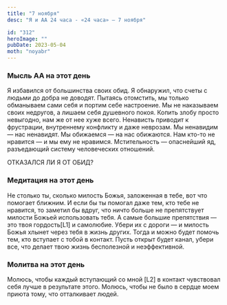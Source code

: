 ```yaml
---
title: "7 ноября"
desc: "Я и АА 24 часа - «24 часа» — 7 ноября"

id: "312"
heroImage: ""
pubDate: 2023-05-04
moth: "noyabr"
---
```


### Мысль АА на этот день

Я избавился от большинства своих обид. Я обнаружил, что счеты с людьми до
добра не доводят. Пытаясь отомстить, мы только обманываем сами себя и портим
себе настроение. Мы не наказываем своих недругов, а лишаем себя душевного
покоя. Копить злобу просто невыгодно, нам же от нее хуже всего. Ненависть
приводит к фрустрации, внутреннему конфликту и даже неврозам. Мы ненавидим —
нас ненавидят. Мы обижаемся — на нас обижаются. Нам кто-то не нравится — и мы
ему не нравимся. Мстительность — опаснейший яд, разъедающий систему
человеческих отношений.

ОТКАЗАЛСЯ ЛИ Я ОТ ОБИД?

### Медитация на этот день

Не столько ты, сколько милость Божья, заложенная в тебе, вот что помогает
ближним. И если бы ты помогал даже тем, кто тебе не нравится, то заметил бы
вдруг, что ничто больше не препятствует милости Божьей использовать тебя. А
самые большие препятствия — это твоя гордость[L1] и самолюбие. Убери их с
дороги — и милость Божья хлынет через тебя в жизнь других. Тогда и можно будет
помочь тем, кто вступает с тобой в контакт. Пусть открыт будет канал, убери
все, что делает твою жизнь бесполезной и неэффективной.

### Молитва на этот день

Молюсь, чтобы каждый вступающий со мной [L2] в контакт чувствовал себя лучше в
результате этого. Молюсь, чтобы не было в сердце моем приюта тому, что
отталкивает людей.

